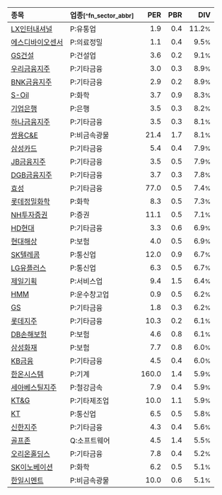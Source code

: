 | **종목** | **업종**<small>[^fn_sector_abbr]</small> | **PER** | **PBR** | **DIV** |
| :--- | :--- | --: | --: | --: |
| [LX인터내셔널](/001120/) | P:유통업 | 1.9<small></small> | 0.4<small></small> | 11.2<small>%</small> |
| [에스디바이오센서](/137310/) | P:의료정밀 | 1.1<small></small> | 0.4<small></small> | 9.5<small>%</small> |
| [GS건설](/006360/) | P:건설업 | 3.6<small></small> | 0.2<small></small> | 9.1<small>%</small> |
| [우리금융지주](/316140/) | P:기타금융 | 3.0<small></small> | 0.3<small></small> | 8.9<small>%</small> |
| [BNK금융지주](/138930/) | P:기타금융 | 2.9<small></small> | 0.2<small></small> | 8.9<small>%</small> |
| [S-Oil](/010950/) | P:화학 | 3.7<small></small> | 0.9<small></small> | 8.3<small>%</small> |
| [기업은행](/024110/) | P:은행 | 3.5<small></small> | 0.3<small></small> | 8.2<small>%</small> |
| [하나금융지주](/086790/) | P:기타금융 | 3.5<small></small> | 0.3<small></small> | 8.1<small>%</small> |
| [쌍용C&E](/003410/) | P:비금속광물 | 21.4<small></small> | 1.7<small></small> | 8.1<small>%</small> |
| [삼성카드](/029780/) | P:기타금융 | 5.4<small></small> | 0.4<small></small> | 7.9<small>%</small> |
| [JB금융지주](/175330/) | P:기타금융 | 3.5<small></small> | 0.5<small></small> | 7.9<small>%</small> |
| [DGB금융지주](/139130/) | P:기타금융 | 3.7<small></small> | 0.3<small></small> | 7.8<small>%</small> |
| [효성](/004800/) | P:기타금융 | 77.0<small></small> | 0.5<small></small> | 7.4<small>%</small> |
| [롯데정밀화학](/004000/) | P:화학 | 8.3<small></small> | 0.5<small></small> | 7.3<small>%</small> |
| [NH투자증권](/005940/) | P:증권 | 11.1<small></small> | 0.5<small></small> | 7.1<small>%</small> |
| [HD현대](/267250/) | P:기타금융 | 3.3<small></small> | 0.6<small></small> | 6.9<small>%</small> |
| [현대해상](/001450/) | P:보험 | 4.0<small></small> | 0.5<small></small> | 6.9<small>%</small> |
| [SK텔레콤](/017670/) | P:통신업 | 12.0<small></small> | 0.9<small></small> | 6.7<small>%</small> |
| [LG유플러스](/032640/) | P:통신업 | 6.3<small></small> | 0.5<small></small> | 6.7<small>%</small> |
| [제일기획](/030000/) | P:서비스업 | 9.4<small></small> | 1.5<small></small> | 6.4<small>%</small> |
| [HMM](/011200/) | P:운수창고업 | 0.9<small></small> | 0.5<small></small> | 6.2<small>%</small> |
| [GS](/078930/) | P:기타금융 | 1.8<small></small> | 0.3<small></small> | 6.2<small>%</small> |
| [롯데지주](/004990/) | P:기타금융 | 10.3<small></small> | 0.2<small></small> | 6.1<small>%</small> |
| [DB손해보험](/005830/) | P:보험 | 4.6<small></small> | 0.8<small></small> | 6.1<small>%</small> |
| [삼성화재](/000810/) | P:보험 | 7.7<small></small> | 0.8<small></small> | 6.0<small>%</small> |
| [KB금융](/105560/) | P:기타금융 | 4.5<small></small> | 0.4<small></small> | 6.0<small>%</small> |
| [한온시스템](/018880/) | P:기계 | 160.0<small></small> | 1.4<small></small> | 5.9<small>%</small> |
| [세아베스틸지주](/001430/) | P:철강금속 | 7.9<small></small> | 0.4<small></small> | 5.9<small>%</small> |
| [KT&G](/033780/) | P:기타제조업 | 10.0<small></small> | 1.1<small></small> | 5.9<small>%</small> |
| [KT](/030200/) | P:통신업 | 6.5<small></small> | 0.5<small></small> | 5.8<small>%</small> |
| [신한지주](/055550/) | P:기타금융 | 4.3<small></small> | 0.4<small></small> | 5.6<small>%</small> |
| [골프존](/215000/) | Q:소프트웨어 | 4.5<small></small> | 1.4<small></small> | 5.5<small>%</small> |
| [오리온홀딩스](/001800/) | P:기타금융 | 7.8<small></small> | 0.4<small></small> | 5.2<small>%</small> |
| [SK이노베이션](/096770/) | P:화학 | 6.2<small></small> | 0.5<small></small> | 5.1<small>%</small> |
| [한일시멘트](/300720/) | P:비금속광물 | 10.0<small></small> | 0.6<small></small> | 5.1<small>%</small> |